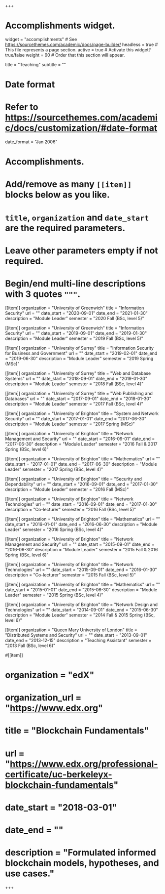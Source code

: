 +++
# Accomplishments widget.
widget = "accomplishments"  # See https://sourcethemes.com/academic/docs/page-builder/
headless = true  # This file represents a page section.
active = true  # Activate this widget? true/false
weight = 90  # Order that this section will appear.

title = "Teaching"
subtitle = ""

# Date format
#   Refer to https://sourcethemes.com/academic/docs/customization/#date-format
date_format = "Jan 2006"

# Accomplishments.
#   Add/remove as many `[[item]]` blocks below as you like.
#   `title`, `organization` and `date_start` are the required parameters.
#   Leave other parameters empty if not required.
#   Begin/end multi-line descriptions with 3 quotes `"""`.

[[item]]
organization = "University of Greenwich"
title = "Information Security"
url = ""
date_start = "2020-09-01"
date_end = "2021-01-30"
description = "Module Leader"
semester = "2020 Fall (BSc, level 5)"

[[item]]
organization = "University of Greenwich"
title = "Information Security"
url = ""
date_start = "2019-09-01"
date_end = "2019-01-30"
description = "Module Leader"
semester = "2019 Fall (BSc, level 5)"

[[item]]
organization = "University of Surrey"
title = "Information Security for Business and Government"
url = ""
date_start = "2019-02-01"
date_end = "2019-06-30"
description = "Module Leader"
semester = "2019 Spring (MSc)"

[[item]]
organization = "University of Surrey"
title = "Web and Database Systems"
url = ""
date_start = "2018-09-01"
date_end = "2019-01-30"
description = "Module Leader"
semester = "2018 Fall (BSc, level 4)"

[[item]]
organization = "University of Surrey"
title = "Web Publishing and Databases"
url = ""
date_start = "2017-09-01"
date_end = "2018-01-30"
description = "Module Leader"
semester = "2017 Fall (BSc, level 4)"

[[item]]
organization = "University of Brighton"
title = "System and Network Security"
url = ""
date_start = "2017-01-01"
date_end = "2017-06-30"
description = "Module Leader"
semester = "2017 Spring (MSc)"

[[item]]
organization = "University of Brighton"
title = "Network Management and Security"
url = ""
date_start = "2016-09-01"
date_end = "2017-06-30"
description = "Module Leader"
semester = "2016 Fall & 2017 Spring (BSc, level 6)"

[[item]]
organization = "University of Brighton"
title = "Mathematics"
url = ""
date_start = "2017-01-01"
date_end = "2017-06-30"
description = "Module Leader"
semester = "2017 Spring (BSc, level 4)"

[[item]]
organization = "University of Brighton"
title = "Security and Dependability"
url = ""
date_start = "2016-09-01"
date_end = "2017-01-30"
description = "Module Leader"
semester = "2016 Fall (MSc)"

[[item]]
organization = "University of Brighton"
title = "Network Technologies"
url = ""
date_start = "2016-09-01"
date_end = "2017-01-30"
description = "Co-lecturer"
semester = "2016 Fall (BSc, level 5)"

[[item]]
organization = "University of Brighton"
title = "Mathematics"
url = ""
date_start = "2016-01-01"
date_end = "2016-06-30"
description = "Module Leader"
semester = "2016 Spring (BSc, level 4)"

[[item]]
organization = "University of Brighton"
title = "Network Management and Security"
url = ""
date_start = "2015-09-01"
date_end = "2016-06-30"
description = "Module Leader"
semester = "2015 Fall & 2016 Spring (BSc, level 6)"

[[item]]
organization = "University of Brighton"
title = "Network Technologies"
url = ""
date_start = "2015-09-01"
date_end = "2016-01-30"
description = "Co-lecturer"
semester = "2015 Fall (BSc, level 5)"


[[item]]
organization = "University of Brighton"
title = "Mathematics"
url = ""
date_start = "2015-01-01"
date_end = "2015-06-30"
description = "Module Leader"
semester = "2015 Spring (BSc, level 4)"

[[item]]
organization = "University of Brighton"
title = "Network Design and Technologies"
url = ""
date_start = "2014-09-01"
date_end = "2015-06-30"
description = "Module Leader"
semester = "2014 Fall & 2015 Spring (BSc, level 6)"

[[item]]
organization = "Queen Mary University of London"
title = "Distributed Systems and Security"
url = ""
date_start = "2013-09-01"
date_end = "2013-12-15"
description = "Teaching Assistant"
semester = "2013 Fall (BSc, level 6)"


#[[item]]
#  organization = "edX"
#  organization_url = "https://www.edx.org"
#  title = "Blockchain Fundamentals"
#  url = "https://www.edx.org/professional-certificate/uc-berkeleyx-blockchain-fundamentals"
#  date_start = "2018-03-01"
#  date_end = ""
#  description = "Formulated informed blockchain models, hypotheses, and use cases."


+++
